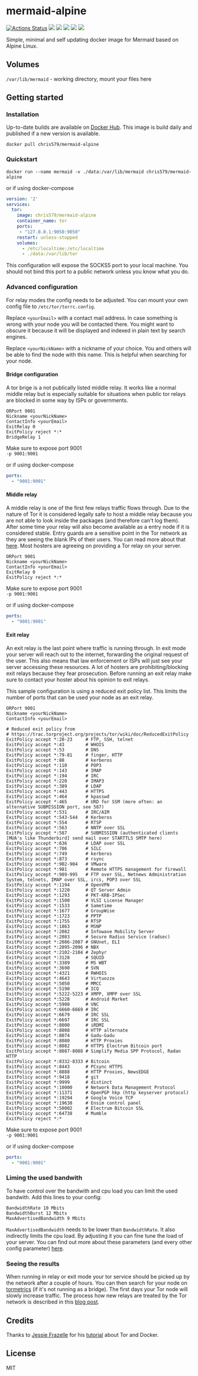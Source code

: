 # mermaid-alpine
[![Actions Status](https://github.com/chris579/mermaid-alpine/workflows/Docker%20Image%20CI/badge.svg)](https://github.com/chris579/mermaid-alpine/actions)
[![](https://images.microbadger.com/badges/version/chris579/mermaid-alpine.svg)](https://hub.docker.com/r/chris579/mermaid-alpine)
[![](https://images.microbadger.com/badges/image/chris579/mermaid-alpine.svg)](https://microbadger.com/images/chris579/mermaid-alpine "Get your own image badge on microbadger.com")
[![](https://img.shields.io/docker/pulls/chris579/mermaid-alpine.svg)](https://hub.docker.com/r/chris579/mermaid-alpine)
[![](https://img.shields.io/docker/stars/chris579/mermaid-alpine.svg)](https://hub.docker.com/r/chris579/mermaid-alpine)
[![](https://img.shields.io/github/license/chris579/mermaid-alpine.svg)](https://github.com/chris579/mermaid-alpine/blob/master/LICENSE)

Simple, minimal and self updating docker image for Mermaid based on Alpine Linux.  

## Volumes
`/var/lib/mermaid` - working directory, mount your files here  

## Getting started
### Installation
Up-to-date builds are available on [Docker Hub](https://hub.docker.com/r/chris579/mermaid-alpine). This image is build daily and published if a new version is available.

```
docker pull chris579/mermaid-alpine
```

### Quickstart
```
docker run --name mermaid -v ./data:/var/lib/mermaid chris579/mermaid-alpine
```

or if using docker-compose

```yaml
version: '2'
services:
  tor:
    image: chris579/mermaid-alpine
    container_name: tor
    ports:
     - "127.0.0.1:9050:9050"
    restart: unless-stopped
    volumes:
      - /etc/localtime:/etc/localtime
      - ./data:/var/lib/tor
```

This configuration will expose the SOCKS5 port to your local machine. You should not bind this port to a public network unless you know what you do.

### Advanced configuration
For relay modes the config needs to be adjusted. You can mount your own config file to `/etc/tor/torrc.config`.  

Replace `<yourEmail>` with a contact mail address. In case something is wrong with your node you will be contacted there. You might want to obscure it because it will be displayed and indexed in plain text by search engines.

Replace `<yourNickName>` with a nickname of your choice. You and others will be able to find the node with this name. This is helpful when searching for your node.

#### Bridge configuration
A tor brige is a not publically listed middle relay. It works like a normal middle relay but is especially suitable for situations when public tor relays are blocked in some way by ISPs or governments.

```
ORPort 9001
Nickname <yourNickName>
ContactInfo <yourEmail>
ExitRelay 0
ExitPolicy reject *:*
BridgeRelay 1
```

Make sure to expose port 9001  
`-p 9001:9001`

or if using docker-compose

```yaml
ports:
  - "9001:9001"
```

#### Middle relay
A middle relay is one of the first few relays traffic flows through. Due to the nature of Tor it is considered legally safe to host a middle relay because you are not able to look inside the packages (and therefore can't log them). After some time your relay will also become available as a entry node if it is considered stable. Entry guards are a sensitive point in the Tor network as they are seeing the blank IPs of their users. You can read more about that [here](https://blog.torproject.org/lifecycle-new-relay). Most hosters are agreeing on providing a Tor relay on your server. 

```
ORPort 9001
Nickname <yourNickName>
ContactInfo <yourEmail>
ExitRelay 0
ExitPolicy reject *:*
```

Make sure to expose port 9001  
`-p 9001:9001`

or if using docker-compose

```yaml
ports:
  - "9001:9001"
```

#### Exit relay
An exit relay is the last point where traffic is running through. In exit mode your server will reach out to the internet, forwarding the original request of the user. This also means that law enforcement or ISPs will just see your server accessing these resources. A lot of hosters are prohibiting/blocking exit relays because they fear prosecution. Before running an exit relay make sure to contact your hoster about his opinion to exit relays.

This sample configuration is using a reduced exit policy list. This limits the number of ports that can be used your node as an exit relay.
```
ORPort 9001
Nickname <yourNickName>
ContactInfo <yourEmail>

# Reduced exit policy from
# https://trac.torproject.org/projects/tor/wiki/doc/ReducedExitPolicy
ExitPolicy accept *:20-23     # FTP, SSH, telnet
ExitPolicy accept *:43        # WHOIS
ExitPolicy accept *:53        # DNS
ExitPolicy accept *:79-81     # finger, HTTP
ExitPolicy accept *:88        # kerberos
ExitPolicy accept *:110       # POP3
ExitPolicy accept *:143       # IMAP
ExitPolicy accept *:194       # IRC
ExitPolicy accept *:220       # IMAP3
ExitPolicy accept *:389       # LDAP
ExitPolicy accept *:443       # HTTPS
ExitPolicy accept *:464       # kpasswd
ExitPolicy accept *:465       # URD for SSM (more often: an alternative SUBMISSION port, see 587)
ExitPolicy accept *:531       # IRC/AIM
ExitPolicy accept *:543-544   # Kerberos
ExitPolicy accept *:554       # RTSP
ExitPolicy accept *:563       # NNTP over SSL
ExitPolicy accept *:587       # SUBMISSION (authenticated clients [MUA's like Thunderbird] send mail over STARTTLS SMTP here)
ExitPolicy accept *:636       # LDAP over SSL
ExitPolicy accept *:706       # SILC
ExitPolicy accept *:749       # kerberos
ExitPolicy accept *:873       # rsync
ExitPolicy accept *:902-904   # VMware
ExitPolicy accept *:981       # Remote HTTPS management for firewall
ExitPolicy accept *:989-995   # FTP over SSL, Netnews Administration System, telnets, IMAP over SSL, ircs, POP3 over SSL
ExitPolicy accept *:1194      # OpenVPN
ExitPolicy accept *:1220      # QT Server Admin
ExitPolicy accept *:1293      # PKT-KRB-IPSec
ExitPolicy accept *:1500      # VLSI License Manager
ExitPolicy accept *:1533      # Sametime
ExitPolicy accept *:1677      # GroupWise
ExitPolicy accept *:1723      # PPTP
ExitPolicy accept *:1755      # RTSP
ExitPolicy accept *:1863      # MSNP
ExitPolicy accept *:2082      # Infowave Mobility Server
ExitPolicy accept *:2083      # Secure Radius Service (radsec)
ExitPolicy accept *:2086-2087 # GNUnet, ELI
ExitPolicy accept *:2095-2096 # NBX
ExitPolicy accept *:2102-2104 # Zephyr
ExitPolicy accept *:3128      # SQUID
ExitPolicy accept *:3389      # MS WBT
ExitPolicy accept *:3690      # SVN
ExitPolicy accept *:4321      # RWHOIS
ExitPolicy accept *:4643      # Virtuozzo
ExitPolicy accept *:5050      # MMCC
ExitPolicy accept *:5190      # ICQ
ExitPolicy accept *:5222-5223 # XMPP, XMPP over SSL
ExitPolicy accept *:5228      # Android Market
ExitPolicy accept *:5900      # VNC
ExitPolicy accept *:6660-6669 # IRC
ExitPolicy accept *:6679      # IRC SSL
ExitPolicy accept *:6697      # IRC SSL
ExitPolicy accept *:8000      # iRDMI
ExitPolicy accept *:8008      # HTTP alternate
ExitPolicy accept *:8074      # Gadu-Gadu
ExitPolicy accept *:8080      # HTTP Proxies
ExitPolicy accept *:8082      # HTTPS Electrum Bitcoin port
ExitPolicy accept *:8087-8088 # Simplify Media SPP Protocol, Radan HTTP
ExitPolicy accept *:8332-8333 # Bitcoin
ExitPolicy accept *:8443      # PCsync HTTPS
ExitPolicy accept *:8888      # HTTP Proxies, NewsEDGE
ExitPolicy accept *:9418      # git
ExitPolicy accept *:9999      # distinct
ExitPolicy accept *:10000     # Network Data Management Protocol
ExitPolicy accept *:11371     # OpenPGP hkp (http keyserver protocol)
ExitPolicy accept *:19294     # Google Voice TCP
ExitPolicy accept *:19638     # Ensim control panel
ExitPolicy accept *:50002     # Electrum Bitcoin SSL
ExitPolicy accept *:64738     # Mumble
ExitPolicy reject *:*
```

Make sure to expose port 9001  
`-p 9001:9001`

or if using docker-compose

```yaml
ports:
  - "9001:9001"
```

### Liming the used bandwith
To have control over the bandwith and cpu load you can limit the used bandwith. Add this lines to your config:
```
BandwidthRate 10 Mbits
BandwidthBurst 12 Mbits
MaxAdvertisedBandwidth 9 Mbits
```

`MaxAdvertisedBandwidth` needs to be lower than `BandwidthRate`. It also indirectly limits the cpu load. By adjusting it you can fine tune the load of your server. You can find out more about these parameters (and every other config parameter) [here](https://www.torproject.org/docs/tor-manual.html.en).

### Seeing the results
When running in relay or exit mode your tor service should be picked up by the network after a couple of hours. You can then search for your node on [tormetrics](https://metrics.torproject.org/rs.html#search) (if it's not running as a bridge). The first days your Tor node will slowly increase traffic. The process how new relays are treated by the Tor network is described in this [blog post](https://blog.torproject.org/lifecycle-new-relay).

## Credits
Thanks to [Jessie Frazelle](https://blog.jessfraz.com/) for his [tutorial](https://blog.jessfraz.com/post/running-a-tor-relay-with-docker/) about Tor and Docker.

## License
MIT
